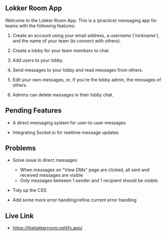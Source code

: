 ## Lokker Room App

Welcome to the Lokker Room App. This is a (practice) messaging app for teams with the following features:

1. Create an account using your email address, a username ('nickname'), and the name of your team (to connect with others).

2. Create a lobby for your team members to chat.

3. Add users to your lobby.

4. Send messages to your lobby and read messages from others.

5. Edit your own messages, or, if you're the lobby admin, the messages of others.

6. Admins can delete messages in their lobby chat.

## Pending Features

- A direct messaging system for user-to-user messages

- Integrating Socket.io for realtime message updates

## Problems

- Solve issue in direct messages:
    - When messages on "View DMs" page are clicked, all sent and received messages are visible
    - Only messages between 1 sender and 1 recipient should be visible.

- Tidy up the CSS

- Add some more error handling/refine current error handling

## Live Link

- https://thelokkerroom.netlify.app/
